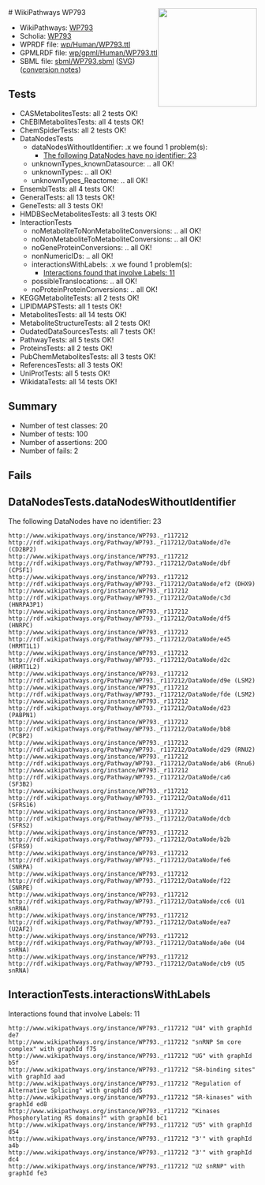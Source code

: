 <img style="float: right; width: 200px" src="../logo.png" />
# WikiPathways WP793

* WikiPathways: [WP793](https://identifiers.org/wikipathways:WP793)
* Scholia: [WP793](https://scholia.toolforge.org/wikipathways/WP793)
* WPRDF file: [wp/Human/WP793.ttl](../wp/Human/WP793.ttl)
* GPMLRDF file: [wp/gpml/Human/WP793.ttl](../wp/gpml/Human/WP793.ttl)
* SBML file: [sbml/WP793.sbml](../sbml/WP793.sbml) ([SVG](../sbml/WP793.svg)) ([conversion notes](../sbml/WP793.txt))

## Tests
* CASMetabolitesTests: all 2 tests OK!
* ChEBIMetabolitesTests: all 4 tests OK!
* ChemSpiderTests: all 2 tests OK!
* DataNodesTests
    * dataNodesWithoutIdentifier: .x we found 1 problem(s):
        * [The following DataNodes have no identifier: 23](#8792c4b2)
    * unknownTypes_knownDatasource: .. all OK!
    * unknownTypes: .. all OK!
    * unknownTypes_Reactome: .. all OK!
* EnsemblTests: all 4 tests OK!
* GeneralTests: all 13 tests OK!
* GeneTests: all 3 tests OK!
* HMDBSecMetabolitesTests: all 3 tests OK!
* InteractionTests
    * noMetaboliteToNonMetaboliteConversions: .. all OK!
    * noNonMetaboliteToMetaboliteConversions: .. all OK!
    * noGeneProteinConversions: .. all OK!
    * nonNumericIDs: .. all OK!
    * interactionsWithLabels: .x we found 1 problem(s):
        * [Interactions found that involve Labels: 11](#fe97a8b9)
    * possibleTranslocations: .. all OK!
    * noProteinProteinConversions: .. all OK!
* KEGGMetaboliteTests: all 2 tests OK!
* LIPIDMAPSTests: all 1 tests OK!
* MetabolitesTests: all 14 tests OK!
* MetaboliteStructureTests: all 2 tests OK!
* OudatedDataSourcesTests: all 7 tests OK!
* PathwayTests: all 5 tests OK!
* ProteinsTests: all 2 tests OK!
* PubChemMetabolitesTests: all 3 tests OK!
* ReferencesTests: all 3 tests OK!
* UniProtTests: all 5 tests OK!
* WikidataTests: all 14 tests OK!


## Summary

* Number of test classes: 20
* Number of tests: 100
* Number of assertions: 200
* Number of fails: 2

## Fails

<a name="8792c4b2" />

## DataNodesTests.dataNodesWithoutIdentifier

The following DataNodes have no identifier: 23
```
http://www.wikipathways.org/instance/WP793._r117212 http://rdf.wikipathways.org/Pathway/WP793._r117212/DataNode/d7e (CD2BP2)
http://www.wikipathways.org/instance/WP793._r117212 http://rdf.wikipathways.org/Pathway/WP793._r117212/DataNode/dbf (CPSF1)
http://www.wikipathways.org/instance/WP793._r117212 http://rdf.wikipathways.org/Pathway/WP793._r117212/DataNode/ef2 (DHX9)
http://www.wikipathways.org/instance/WP793._r117212 http://rdf.wikipathways.org/Pathway/WP793._r117212/DataNode/c3d (HNRPA3P1)
http://www.wikipathways.org/instance/WP793._r117212 http://rdf.wikipathways.org/Pathway/WP793._r117212/DataNode/df5 (HNRPC)
http://www.wikipathways.org/instance/WP793._r117212 http://rdf.wikipathways.org/Pathway/WP793._r117212/DataNode/e45 (HRMT1L1)
http://www.wikipathways.org/instance/WP793._r117212 http://rdf.wikipathways.org/Pathway/WP793._r117212/DataNode/d2c (HRMT1L2)
http://www.wikipathways.org/instance/WP793._r117212 http://rdf.wikipathways.org/Pathway/WP793._r117212/DataNode/d9e (LSM2)
http://www.wikipathways.org/instance/WP793._r117212 http://rdf.wikipathways.org/Pathway/WP793._r117212/DataNode/fde (LSM2)
http://www.wikipathways.org/instance/WP793._r117212 http://rdf.wikipathways.org/Pathway/WP793._r117212/DataNode/d23 (PABPN1)
http://www.wikipathways.org/instance/WP793._r117212 http://rdf.wikipathways.org/Pathway/WP793._r117212/DataNode/bb8 (PCBP2)
http://www.wikipathways.org/instance/WP793._r117212 http://rdf.wikipathways.org/Pathway/WP793._r117212/DataNode/d29 (RNU2)
http://www.wikipathways.org/instance/WP793._r117212 http://rdf.wikipathways.org/Pathway/WP793._r117212/DataNode/ab6 (Rnu6)
http://www.wikipathways.org/instance/WP793._r117212 http://rdf.wikipathways.org/Pathway/WP793._r117212/DataNode/ca6 (SF3B2)
http://www.wikipathways.org/instance/WP793._r117212 http://rdf.wikipathways.org/Pathway/WP793._r117212/DataNode/d11 (SFRS16)
http://www.wikipathways.org/instance/WP793._r117212 http://rdf.wikipathways.org/Pathway/WP793._r117212/DataNode/dcb (SFRS2)
http://www.wikipathways.org/instance/WP793._r117212 http://rdf.wikipathways.org/Pathway/WP793._r117212/DataNode/b2b (SFRS9)
http://www.wikipathways.org/instance/WP793._r117212 http://rdf.wikipathways.org/Pathway/WP793._r117212/DataNode/fe6 (SNRPA)
http://www.wikipathways.org/instance/WP793._r117212 http://rdf.wikipathways.org/Pathway/WP793._r117212/DataNode/f22 (SNRPE)
http://www.wikipathways.org/instance/WP793._r117212 http://rdf.wikipathways.org/Pathway/WP793._r117212/DataNode/cc6 (U1 snRNA)
http://www.wikipathways.org/instance/WP793._r117212 http://rdf.wikipathways.org/Pathway/WP793._r117212/DataNode/ea7 (U2AF2)
http://www.wikipathways.org/instance/WP793._r117212 http://rdf.wikipathways.org/Pathway/WP793._r117212/DataNode/a0e (U4 snRNA)
http://www.wikipathways.org/instance/WP793._r117212 http://rdf.wikipathways.org/Pathway/WP793._r117212/DataNode/cb9 (U5 snRNA)
```

<a name="fe97a8b9" />

## InteractionTests.interactionsWithLabels

Interactions found that involve Labels: 11
```
http://www.wikipathways.org/instance/WP793._r117212 "U4" with graphId de7
http://www.wikipathways.org/instance/WP793._r117212 "snRNP Sm core complex" with graphId f75
http://www.wikipathways.org/instance/WP793._r117212 "UG" with graphId b5f
http://www.wikipathways.org/instance/WP793._r117212 "SR-binding sites" with graphId aad
http://www.wikipathways.org/instance/WP793._r117212 "Regulation of
Alternative Splicing" with graphId dd5
http://www.wikipathways.org/instance/WP793._r117212 "SR-kinases" with graphId ed8
http://www.wikipathways.org/instance/WP793._r117212 "Kinases Phosphorylating RS domains?" with graphId bc1
http://www.wikipathways.org/instance/WP793._r117212 "U5" with graphId d54
http://www.wikipathways.org/instance/WP793._r117212 "3'" with graphId a4b
http://www.wikipathways.org/instance/WP793._r117212 "3'" with graphId dc4
http://www.wikipathways.org/instance/WP793._r117212 "U2 snRNP" with graphId fe3
```

